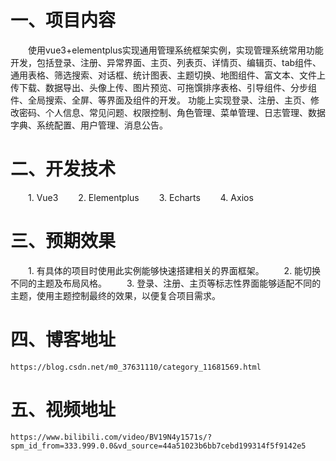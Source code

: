 # 一、项目内容
  使用vue3+elementplus实现通用管理系统框架实例，实现管理系统常用功能开发，包括登录、注册、异常界面、主页、列表页、详情页、编辑页、tab组件、通用表格、筛选搜索、对话框、统计图表、主题切换、地图组件、富文本、文件上传下载、数据导出、头像上传、图片预览、可拖馔排序表格、引导组件、分步组件、全局搜索、全屏、等界面及组件的开发。
功能上实现登录、注册、主页、修改密码、个人信息、常见问题、权限控制、角色管理、菜单管理、日志管理、数据字典、系统配置、用户管理、消息公告。

# 二、开发技术
  1. Vue3
  2. Elementplus
  3. Echarts
  4. Axios

# 三、预期效果
  1. 有具体的项目时使用此实例能够快速搭建相关的界面框架。
  2. 能切换不同的主题及布局风格。
  3. 登录、注册、主页等标志性界面能够适配不同的主题，使用主题控制最终的效果，以便复合项目需求。

# 四、博客地址
    https://blog.csdn.net/m0_37631110/category_11681569.html

# 五、视频地址
    https://www.bilibili.com/video/BV19N4y1571s/?spm_id_from=333.999.0.0&vd_source=44a51023b6bb7cebd199314f5f9142e5
